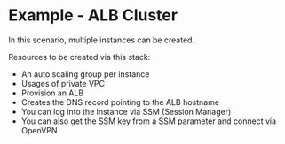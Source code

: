 # Example - ALB Cluster

In this scenario, multiple instances can be created.

Resources to be created via this stack:

  - An auto scaling group per instance
  - Usages of private VPC
  - Provision an ALB
  - Creates the DNS record pointing to the ALB hostname
  - You can log into the instance via SSM (Session Manager)
  - You can also get the SSM key from a SSM parameter and connect via OpenVPN